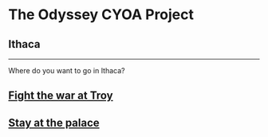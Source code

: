 # The Odyssey CYOA Project
## Ithaca
---
Where do you want to go in Ithaca?
## [Fight the war at Troy](american/american.md)
## [Stay at the palace](fight.md)
